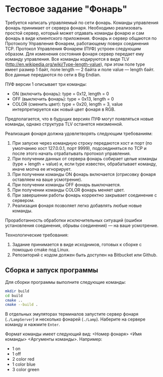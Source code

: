 # Тестовое задание "Фонарь"

Требуется написать управляемый по сети фонарь. Команды управления фонарь принимает от сервера фонаря. Необходимо реализовать простой сервер, который может отдавать команды фонарю и сам фонарь в виде клиентского приложения. Фонарь и сервер общаются по Протоколу Управления Фонарем, работающему поверх соединения TCP. Протокол Управления Фонарем (ПУФ) устроен следующим образом. Для изменения состояния фонаря сервер передает ему команду управления. Все команды кодируются в виде TLV (http://en.wikipedia.org/wiki/Type-length-value), при этом поле type имеет размер 1 байт, поле length — 2 байта и поле value — length байт. Все данные передаются по сети в Big Endian.  

ПУФ версии 1 описывает три команды:
* ON (включить фонарь): type = 0x12, length = 0
* OFF (выключить фонарь): type = 0x13, length = 0
* COLOR (сменить цвет): type = 0x20, length = 3, value интерпретируется как новый цвет фонаря в RGB.

Предполагается, что в будущих версиях ПУФ могут появляться новые команды, однако структура TLV останется неизменной.  

Реализация фонаря должна удовлетворять следующим требованиям:
1. При запуске через командную строку передаются хост и порт (по умолчанию хост 127.0.0.1, порт 9999), подсоединяться по TCP и после этого начать отрабатывать протокол управления.
2. При получении данных от сервера фонарь собирает целые команды (type + length + value) и, если type известен, обрабатывает команду, иначе молча ее игнорирует.
3. При получении команды ON фонарь включается (отрисовку фонаря оставляем на ваше усмотрение).
4. При получении команды OFF фонарь выключается.
5. При получении команды COLOR фонарь меняет цвет.
6. При завершении работы фонарь корректно закрывает соединение с сервером.
7. Реализация фонаря позволяет легко добавлять любые новые команды.

Проработанность обработки исключительных ситуаций (ошибки установления соединения, обрывы соединения) — на ваше усмотрение.

Технологические требования:
1. Задание принимается в виде исходников, готовых к сборке с помощью cmake под Linux.
2. Репозиторий с кодом должен быть доступен на Bitbucket или Github.

## Сборка и запуск программы

Для сборки программы выполните следующие команды:

``` bash
mkdir build
cd build
cmake ..
cmake --build .
```

В отдельных эмуляторах терминалов запустите сервер фонаря (`./LampServer`) и несколько фонарей (`./Lamp`). Наберите на сервере команду и нажмите `Enter`.

Формат команды имеет следующий вид: <Номер фонаря> <Имя команды> <Аргументы команды>. Например:
* 1 on
* 1 off
* 2 color red
* 1 color blue
* 3 color green

